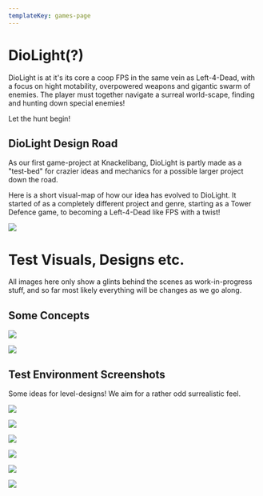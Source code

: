 ```yaml
---
templateKey: games-page
---
```

# DioLight(?)

DioLight is at it's its core a coop FPS in the same vein as Left-4-Dead, with a focus on hight motability, overpowered weapons and gigantic swarm of enemies. The player must together navigate a surreal world-scape, finding and hunting down special enemies! 

Let the hunt begin!

## DioLight Design Road

As our first game-project at Knackelibang, DioLight is partly made as a "test-bed" for crazier ideas and mechanics for a possible larger project down the road. 

Here is a short visual-map of how our idea has evolved to DioLight. It started of as a completely different project and genre, starting as a Tower Defence game, to becoming a Left-4-Dead like FPS with a twist!

![](/img/diocreationtree03.png)

# Test Visuals, Designs etc.

All images here only show a glints behind the scenes as work-in-progress stuff, and so far most likely everything will be changes as we go along.

## Some Concepts

![](/img/conceptstackenemies.jpg)

![](/img/conceptstack02.jpg)

## Test Environment Screenshots

Some ideas for level-designs! We aim for a rather odd surrealistic feel.

![](/img/desertcity02.jpg)

![](/img/city_4.jpg)

![](/img/screen4.png)

![](/img/screenshoot.png)

![](/img/screen02.jpg)

![](/img/screenmeny.jpg)
